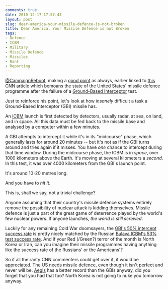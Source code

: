 ```yaml
---
comments: true
date: 2010-12-17 17:57:43
layout: post
slug: dear-america-your-missile-defence-is-not-broken
title: Dear America, Your Missile Defence is not Broken
tags:
- Defence
- ICBM
- Military
- Missile Defence
- Missiles
- Rant
- Reporting
---
```


[@CampaignReboot](http://twitter.com/CampaignReboot/), making a [good point](http://twitter.com/CampaignReboot/status/15779593772343298) as always, earlier linked to [this CNN article](http://edition.cnn.com/2010/US/12/16/missile.defense.fail/index.html) which bemoans the state of the United States' missile defence programme after the failure of a [Ground-Based Interceptor](http://www.designation-systems.net/dusrm/app4/gbi.html) test.

Just to reinforce his point, let's look at how _insanely_ difficult a task a Ground-Based Interceptor (GBI) missile has.

An [ICBM](http://en.wikipedia.org/wiki/Intercontinental_ballistic_missile) launch is first detected by detectors, usually radar, at sea, on land, and in space.  All this data must be fed back to the missile base and analysed by a computer within a few minutes.

A GBI attempts to intercept it while it's in its "midcourse" phase, which generally lasts for around 20 minutes -- but it's not as if the GBI turns around and tries again if it misses.  You have _one_ chance to intercept during that time window.  During the midcourse phase, the ICBM is in _space_, over 1000 kilometers above the Earth.  It's moving at several kilometers a _second_.  In this test, it was over 4000 kilometers from the GBI's launch point.

It's around 10-20 metres long.

And you have to _hit it_.

This is, shall we say, not a trivial challenge?

Anyone assuming that their country's missile defence systems entirely remove the possibility of nuclear attack is kidding themselves.  Missile defence is just a part of the great game of deterrence played by the world's few nuclear powers.  If anyone launches, _the world is still screwed_.

Luckily for any remaining Cold War doomsayers, the [GBI's 50% intercept success rate](http://en.wikipedia.org/wiki/Ground-Based_Midcourse_Defense#Intercept_tests) is pretty nicely matched by the Russian [Bulava ICBM's 53% test success rate](http://en.wikipedia.org/wiki/RSM-56_Bulava#Timetable).  And if your Red (/Green?) terror of the month is North Korea or Iran, can you imagine their missile programmes having anything like the success rate of the Russians' or the Americans'?

So if all the ranty CNN commenters could get over it, it would be appreciated.  The US needs missile defence, even though it isn't perfect and never will be.  [Aegis](http://en.wikipedia.org/wiki/Aegis_Ballistic_Missile_Defense_System) has a better record than the GBIs anyway, did you forget that you had that too?  North Korea is not going to nuke you tomorrow anyway.
